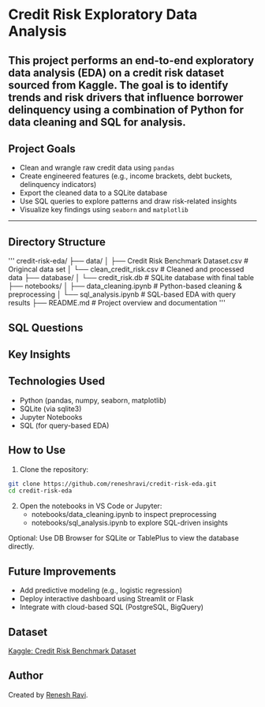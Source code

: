 # Credit Risk Exploratory Data Analysis

This project performs an end-to-end exploratory data analysis (EDA) on a credit risk dataset sourced from Kaggle. The goal is to identify trends and risk drivers that influence borrower delinquency using a combination of **Python for data cleaning** and **SQL for analysis**.
---

## Project Goals

- Clean and wrangle raw credit data using `pandas`
- Create engineered features (e.g., income brackets, debt buckets, delinquency indicators)
- Export the cleaned data to a SQLite database
- Use SQL queries to explore patterns and draw risk-related insights
- Visualize key findings using `seaborn` and `matplotlib`

---

## Directory Structure
'''
credit-risk-eda/
├── data/
│   ├── Credit Risk Benchmark Dataset.csv # Origincal data set
│   └── clean_credit_risk.csv # Cleaned and processed data
├── database/
│   └── credit_risk.db # SQLite database with final table
├── notebooks/
│   ├── data_cleaning.ipynb # Python-based cleaning & preprocessing
│   └── sql_analysis.ipynb # SQL-based EDA with query results
├── README.md # Project overview and documentation
'''

## SQL Questions 

## Key Insights

## Technologies Used 
 - Python (pandas, numpy, seaborn, matplotlib)
 - SQLite (via sqlite3)
 - Jupyter Notebooks
 - SQL (for query-based EDA)

## How to Use
1. Clone the repository:
```bash
git clone https://github.com/reneshravi/credit-risk-eda.git
cd credit-risk-eda
```
2. Open the notebooks in VS Code or Jupyter:
    - notebooks/data_cleaning.ipynb to inspect preprocessing
    - notebooks/sql_analysis.ipynb to explore SQL-driven insights

Optional: Use DB Browser for SQLite or TablePlus to view the database directly.

## Future Improvements
- Add predictive modeling (e.g., logistic regression)
- Deploy interactive dashboard using Streamlit or Flask
- Integrate with cloud-based SQL (PostgreSQL, BigQuery)

## Dataset
[Kaggle: Credit Risk Benchmark Dataset](https://www.kaggle.com/datasets/adilshamim8/credit-risk-benchmark-dataset)

## Author

Created by [Renesh Ravi](https://linkedin.com/in/reneshravi).